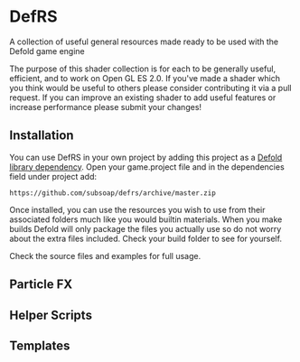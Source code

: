 # DefRS
A collection of useful general resources made ready to be used with the Defold game engine

The purpose of this shader collection is for each to be generally useful, efficient, and to work on Open GL ES 2.0. If you've made a shader which you think would be useful to others please consider contributing it via a pull request. If you can improve an existing shader to add useful features or increase performance please submit your changes!

## Installation
You can use DefRS in your own project by adding this project as a [Defold library dependency](http://www.defold.com/manuals/libraries/). Open your game.project file and in the dependencies field under project add:

	https://github.com/subsoap/defrs/archive/master.zip

Once installed, you can use the resources you wish to use from their associated folders much like you would builtin materials. When you make builds Defold will only package the files you actually use so do not worry about the extra files included. Check your build folder to see for yourself.

Check the source files and examples for full usage.

## Particle FX

## Helper Scripts

## Templates
